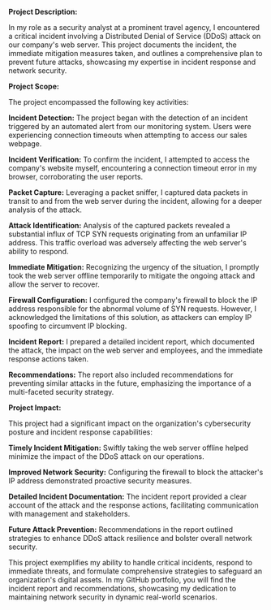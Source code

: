 **Project Description:**

In my role as a security analyst at a prominent travel agency, I encountered a critical incident involving a Distributed Denial of Service (DDoS) attack on our company's web server. This project documents the incident, the immediate mitigation measures taken, and outlines a comprehensive plan to prevent future attacks, showcasing my expertise in incident response and network security.

**Project Scope:**

The project encompassed the following key activities:

**Incident Detection:** The project began with the detection of an incident triggered by an automated alert from our monitoring system. Users were experiencing connection timeouts when attempting to access our sales webpage.

**Incident Verification:** To confirm the incident, I attempted to access the company's website myself, encountering a connection timeout error in my browser, corroborating the user reports.

**Packet Capture:** Leveraging a packet sniffer, I captured data packets in transit to and from the web server during the incident, allowing for a deeper analysis of the attack.

**Attack Identification:** Analysis of the captured packets revealed a substantial influx of TCP SYN requests originating from an unfamiliar IP address. This traffic overload was adversely affecting the web server's ability to respond.

**Immediate Mitigation:** Recognizing the urgency of the situation, I promptly took the web server offline temporarily to mitigate the ongoing attack and allow the server to recover.

**Firewall Configuration:** I configured the company's firewall to block the IP address responsible for the abnormal volume of SYN requests. However, I acknowledged the limitations of this solution, as attackers can employ IP spoofing to circumvent IP blocking.

**Incident Report:** I prepared a detailed incident report, which documented the attack, the impact on the web server and employees, and the immediate response actions taken.

**Recommendations:** The report also included recommendations for preventing similar attacks in the future, emphasizing the importance of a multi-faceted security strategy.

**Project Impact:**

This project had a significant impact on the organization's cybersecurity posture and incident response capabilities:

**Timely Incident Mitigation:** Swiftly taking the web server offline helped minimize the impact of the DDoS attack on our operations.

**Improved Network Security:** Configuring the firewall to block the attacker's IP address demonstrated proactive security measures.

**Detailed Incident Documentation:** The incident report provided a clear account of the attack and the response actions, facilitating communication with management and stakeholders.

**Future Attack Prevention:** Recommendations in the report outlined strategies to enhance DDoS attack resilience and bolster overall network security.

This project exemplifies my ability to handle critical incidents, respond to immediate threats, and formulate comprehensive strategies to safeguard an organization's digital assets. In my GitHub portfolio, you will find the incident report and recommendations, showcasing my dedication to maintaining network security in dynamic real-world scenarios.
